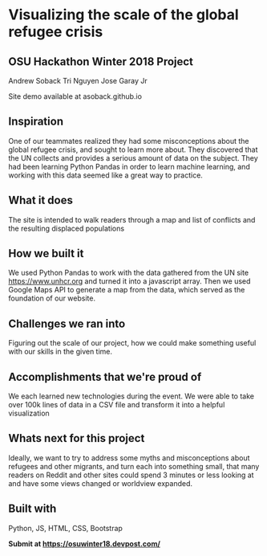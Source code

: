 # Visualizing the scale of the global refugee crisis

## OSU Hackathon Winter 2018 Project
Andrew Soback
Tri Nguyen
Jose Garay Jr

Site demo available at asoback.github.io

## Inspiration

One of our teammates realized they had some misconceptions about the global refugee crisis, and sought to learn more about. 
They discovered that the UN collects and provides a serious amount of data on the subject.
They had been learning Python Pandas in order to learn machine learning, and working with this data seemed like a great way to practice.

## What it does

The site is intended to walk readers through a map and list of conflicts and the resulting displaced populations

## How we built it

We used Python Pandas to work with the data gathered from the UN site https://www.unhcr.org and turned it into a javascript array.
Then we used Google Maps API to generate a map from the data, which served as the foundation of our website.

## Challenges we ran into

Figuring out the scale of our project, how we could make something useful with our skills in the given time.

## Accomplishments that we're proud of

We each learned new technologies during the event.
We were able to take over 100k lines of data in a CSV file and transform it into a helpful visualization

## Whats next for this project

Ideally, we want to try to address some myths and misconceptions about refugees and other migrants, and turn each into something small, 
that many readers on Reddit and other sites could spend 3 minutes or less looking at and have some views changed or worldview expanded.

## Built with
Python, JS, HTML, CSS, Bootstrap



**Submit at https://osuwinter18.devpost.com/**